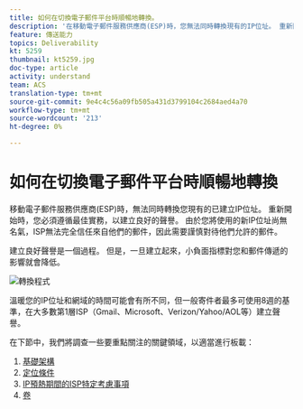 ```yaml
---
title: 如何在切換電子郵件平台時順暢地轉換。
description: '在移動電子郵件服務供應商(ESP)時，您無法同時轉換現有的IP位址。 重新開始時，您必須遵循最佳實務，以建立良好的聲譽。 '
feature: 傳送能力
topics: Deliverability
kt: 5259
thumbnail: kt5259.jpg
doc-type: article
activity: understand
team: ACS
translation-type: tm+mt
source-git-commit: 9e4c4c56a09fb505a431d3799104c2684aed4a70
workflow-type: tm+mt
source-wordcount: '213'
ht-degree: 0%

---
```



# 如何在切換電子郵件平台時順暢地轉換

移動電子郵件服務供應商(ESP)時，無法同時轉換您現有的已建立IP位址。 重新開始時，您必須遵循最佳實務，以建立良好的聲譽。 由於您將使用的新IP位址尚無名氣，ISP無法完全信任來自他們的郵件，因此需要謹慎對待他們允許的郵件。

建立良好聲譽是一個過程。 但是，一旦建立起來，小負面指標對您和郵件傳遞的影響就會降低。

![轉換程式](../assets/transition-process.png)

溫暖您的IP位址和網域的時間可能會有所不同，但一般寄件者最多可使用8週的基準，在大多數第1層ISP（Gmail、Microsoft、Verizon/Yahoo/AOL等）建立聲譽。

在下節中，我們將調查一些要重點關注的關鍵領域，以適當進行板載：

1. [基礎架構](/help/transition-process/infrastructure.md)
2. [定位條件](/help/transition-process/targeting-criteria.md)
3. [IP預熱期間的ISP特定考慮事項](/help/transition-process/isp-specific-considerations-during-ip-warming.md)
4. [卷](/help/transition-process/volume.md)
